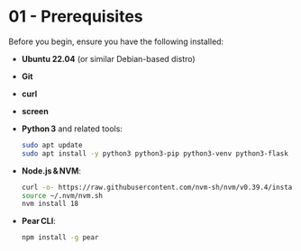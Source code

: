 # 01 - Prerequisites

Before you begin, ensure you have the following installed:

- **Ubuntu 22.04** (or similar Debian-based distro)  
- **Git**  
- **curl**  
- **screen**  
- **Python 3** and related tools:

  ```bash
  sudo apt update
  sudo apt install -y python3 python3-pip python3-venv python3-flask
  ```

- **Node.js & NVM**:

  ```bash
  curl -o- https://raw.githubusercontent.com/nvm-sh/nvm/v0.39.4/install.sh | bash
  source ~/.nvm/nvm.sh
  nvm install 18
  ```

- **Pear CLI**:

  ```bash
  npm install -g pear
  ```
